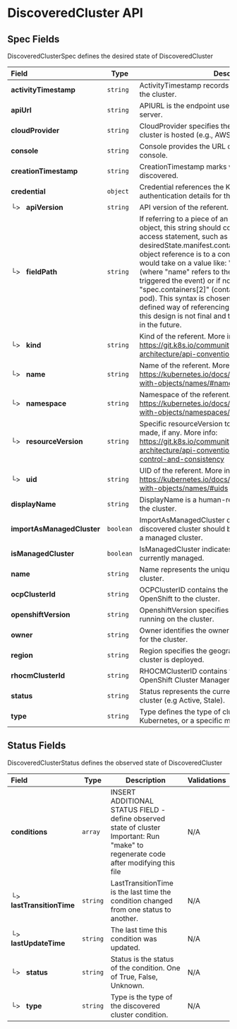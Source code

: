 # DiscoveredCluster API

## Spec Fields

DiscoveredClusterSpec defines the desired state of DiscoveredCluster

| Field | Type | Description | Validations |
|:---|---|---|---|
|  **activityTimestamp** | `string` | ActivityTimestamp records the last observed activity of the cluster. | N/A |
|  **apiUrl** | `string` | APIURL is the endpoint used to access the cluster's API server. | N/A |
|  **cloudProvider** | `string` | CloudProvider specifies the cloud provider where the cluster is hosted (e.g., AWS, Azure, GCP). | N/A |
|  **console** | `string` | Console provides the URL of the cluster's web-based console. | N/A |
|  **creationTimestamp** | `string` | CreationTimestamp marks when the cluster was initially discovered. | N/A |
|  **credential** | `object` | Credential references the Kubernetes secret containing authentication details for the cluster. | N/A |
| └>&nbsp;&nbsp; **apiVersion** | `string` | API version of the referent. | N/A |
| └>&nbsp;&nbsp; **fieldPath** | `string` | If referring to a piece of an object instead of an entire object, this string should contain a valid JSON/Go field access statement, such as desiredState.manifest.containers[2]. For example, if the object reference is to a container within a pod, this would take on a value like: "spec.containers{name}" (where "name" refers to the name of the container that triggered the event) or if no container name is specified "spec.containers[2]" (container with index 2 in this pod). This syntax is chosen only to have some well-defined way of referencing a part of an object. TODO: this design is not final and this field is subject to change in the future. | N/A |
| └>&nbsp;&nbsp; **kind** | `string` | Kind of the referent. More info: https://git.k8s.io/community/contributors/devel/sig-architecture/api-conventions.md#types-kinds | N/A |
| └>&nbsp;&nbsp; **name** | `string` | Name of the referent. More info: https://kubernetes.io/docs/concepts/overview/working-with-objects/names/#names | N/A |
| └>&nbsp;&nbsp; **namespace** | `string` | Namespace of the referent. More info: https://kubernetes.io/docs/concepts/overview/working-with-objects/namespaces/ | N/A |
| └>&nbsp;&nbsp; **resourceVersion** | `string` | Specific resourceVersion to which this reference is made, if any. More info: https://git.k8s.io/community/contributors/devel/sig-architecture/api-conventions.md#concurrency-control-and-consistency | N/A |
| └>&nbsp;&nbsp; **uid** | `string` | UID of the referent. More info: https://kubernetes.io/docs/concepts/overview/working-with-objects/names/#uids | N/A |
|  **displayName** | `string` | DisplayName is a human-readable name assigned to the cluster. | N/A |
|  **importAsManagedCluster** | `boolean` | ImportAsManagedCluster determines whether the discovered cluster should be automatically imported as a managed cluster. | N/A |
|  **isManagedCluster** | `boolean` | IsManagedCluster indicates whether the cluster is currently managed. | N/A |
|  **name** | `string` | Name represents the unique identifier of the discovered cluster. | N/A |
|  **ocpClusterId** | `string` | OCPClusterID contains the unique identifier assigned by OpenShift to the cluster. | N/A |
|  **openshiftVersion** | `string` | OpenshiftVersion specifies the OpenShift version running on the cluster. | N/A |
|  **owner** | `string` | Owner identifies the owner or organization responsible for the cluster. | N/A |
|  **region** | `string` | Region specifies the geographical region where the cluster is deployed. | N/A |
|  **rhocmClusterId** | `string` | RHOCMClusterID contains the cluster ID from Red Hat OpenShift Cluster Manager. | N/A |
|  **status** | `string` | Status represents the current state of the discovered cluster (e.g Active, Stale). | N/A |
|  **type** | `string` | Type defines the type of cluster, such as OpenShift, Kubernetes, or a specific managed service type. | N/A |
## Status Fields

DiscoveredClusterStatus defines the observed state of DiscoveredCluster

| Field | Type | Description | Validations |
|:---|---|---|---|
|  **conditions** | `array` | INSERT ADDITIONAL STATUS FIELD - define observed state of cluster Important: Run "make" to regenerate code after modifying this file | N/A |
| └>&nbsp;&nbsp; **lastTransitionTime** | `string` | LastTransitionTime is the last time the condition changed from one status to another. | N/A |
| └>&nbsp;&nbsp; **lastUpdateTime** | `string` | The last time this condition was updated. | N/A |
| └>&nbsp;&nbsp; **status** | `string` | Status is the status of the condition. One of True, False, Unknown. | N/A |
| └>&nbsp;&nbsp; **type** | `string` | Type is the type of the discovered cluster condition. | N/A |
